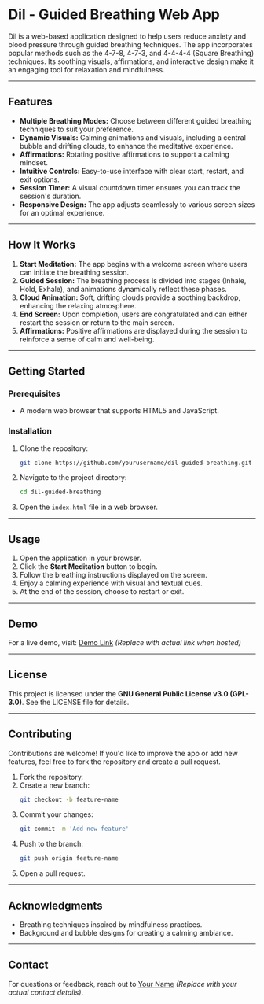 # Dil - Guided Breathing Web App

Dil is a web-based application designed to help users reduce anxiety and blood pressure through guided breathing techniques. The app incorporates popular methods such as the 4-7-8, 4-7-3, and 4-4-4-4 (Square Breathing) techniques. Its soothing visuals, affirmations, and interactive design make it an engaging tool for relaxation and mindfulness.

---

## Features

- **Multiple Breathing Modes:** Choose between different guided breathing techniques to suit your preference.
- **Dynamic Visuals:** Calming animations and visuals, including a central bubble and drifting clouds, to enhance the meditative experience.
- **Affirmations:** Rotating positive affirmations to support a calming mindset.
- **Intuitive Controls:** Easy-to-use interface with clear start, restart, and exit options.
- **Session Timer:** A visual countdown timer ensures you can track the session's duration.
- **Responsive Design:** The app adjusts seamlessly to various screen sizes for an optimal experience.

---

## How It Works

1. **Start Meditation:** The app begins with a welcome screen where users can initiate the breathing session.
2. **Guided Session:** The breathing process is divided into stages (Inhale, Hold, Exhale), and animations dynamically reflect these phases.
3. **Cloud Animation:** Soft, drifting clouds provide a soothing backdrop, enhancing the relaxing atmosphere.
4. **End Screen:** Upon completion, users are congratulated and can either restart the session or return to the main screen.
5. **Affirmations:** Positive affirmations are displayed during the session to reinforce a sense of calm and well-being.

---

## Getting Started

### Prerequisites

- A modern web browser that supports HTML5 and JavaScript.

### Installation

1. Clone the repository:
   ```bash
   git clone https://github.com/yourusername/dil-guided-breathing.git
   ```

2. Navigate to the project directory:
   ```bash
   cd dil-guided-breathing
   ```

3. Open the `index.html` file in a web browser.

---

## Usage

1. Open the application in your browser.
2. Click the **Start Meditation** button to begin.
3. Follow the breathing instructions displayed on the screen.
4. Enjoy a calming experience with visual and textual cues.
5. At the end of the session, choose to restart or exit.

---

## Demo

For a live demo, visit: [Demo Link](https://example.com) *(Replace with actual link when hosted)*

---

## License

This project is licensed under the **GNU General Public License v3.0 (GPL-3.0)**. See the LICENSE file for details.

---

## Contributing

Contributions are welcome! If you'd like to improve the app or add new features, feel free to fork the repository and create a pull request.

1. Fork the repository.
2. Create a new branch:
   ```bash
   git checkout -b feature-name
   ```
3. Commit your changes:
   ```bash
   git commit -m 'Add new feature'
   ```
4. Push to the branch:
   ```bash
   git push origin feature-name
   ```
5. Open a pull request.

---

## Acknowledgments

- Breathing techniques inspired by mindfulness practices.
- Background and bubble designs for creating a calming ambiance.

---

## Contact

For questions or feedback, reach out to [Your Name](mailto:your.email@example.com) *(Replace with your actual contact details)*.

